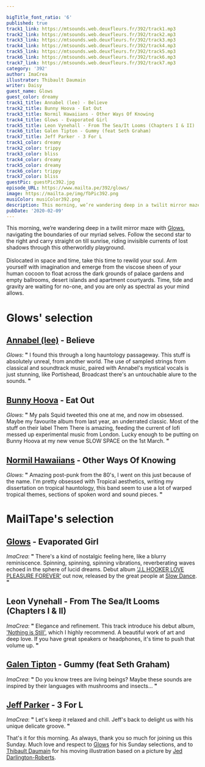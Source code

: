 ```yaml
---

bigTitle_font_ratio: '6'
published: true
track1_link: https://mtsounds.web.deuxfleurs.fr/392/track1.mp3
track2_link: https://mtsounds.web.deuxfleurs.fr/392/track2.mp3
track3_link: https://mtsounds.web.deuxfleurs.fr/392/track3.mp3
track4_link: https://mtsounds.web.deuxfleurs.fr/392/track4.mp3
track5_link: https://mtsounds.web.deuxfleurs.fr/392/track5.mp3
track6_link: https://mtsounds.web.deuxfleurs.fr/392/track6.mp3
track7_link: https://mtsounds.web.deuxfleurs.fr/392/track7.mp3
category: '392'
author: ImaCrea
illustrator: Thibault Daumain
writer: Daisy
guest_name: Glows
guest_color: dreamy
track1_title: Annabel (lee) - Believe
track2_title: Bunny Hoova - Eat Out
track3_title: Normil Hawaiians - Other Ways Of Knowing
track4_title: Glows - Evaporated Girl
track5_title: Leon Vynehall - From The Sea/It Looms (Chapters I & II)
track6_title: Galen Tipton - Gummy (feat Seth Graham)
track7_title: Jeff Parker - 3 For L
track1_color: dreamy
track2_color: trippy
track3_color: bliss
track4_color: dreamy
track5_color: dreamy
track6_color: trippy
track7_color: bliss
guestPic: guestPic392.jpg
episode_URL: https://www.mailta.pe/392/glows/
image: https://mailta.pe/img/fbPic392.png
musiColor: musiColor392.png
description: This morning, we’re wandering deep in a twilit mirror maze with Glows, navigating the boundaries of our myriad selves. Follow the second star to the right and carry straight on till sunrise, riding invisible currents of lost shadows through this otherworldly playground.
pubDate: '2020-02-09'
---
```

This morning, we’re wandering deep in a twilit mirror maze with [Glows](https://slowdancerecords.bandcamp.com/album/j-l-hooker-love-pleasure-forever), navigating the boundaries of our myriad selves. Follow the second star to the right and carry straight on till sunrise, riding invisible currents of lost shadows through this otherworldly playground.
<br><br>
Dislocated in space and time, take this time to rewild your soul. Arm yourself with imagination and emerge from the viscose sheen of your human cocoon to float across the dark grounds of palace gardens and empty ballrooms, desert islands and apartment courtyards. Time, tide and gravity are waiting for no-one, and you are only as spectral as your mind allows.



# Glows' selection

##  [Annabel (lee)](https://annabel-lee.bandcamp.com/album/if-music-presents-by-the-sea-and-other-solitary-places) - Believe
_Glows_: **"** I found this through a long hauntology passageway. This stuff is absolutely unreal, from another world. The use of sampled strings from classical and soundtrack music, paired with Annabel's mystical vocals is just stunning, like Portishead, Broadcast there's an untouchable alure to the sounds. **"** 

##  [Bunny Hoova](https://themthere.bandcamp.com/album/longing) - Eat Out
_Glows_: **"** My pals Squid tweeted this one at me, and now im obsessed. Maybe my favourite album from last year, an underrated classic. Most of the stuff on their label Them There is amazing, feeding the current of lofi messed up experimental music from London. Lucky enough to be putting on Bunny Hoova at my new venue SLOW SPACE on the 1st March. **"** 

##  [Normil Hawaiians](https://bandcamp.normilhawaiians.com/album/more-wealth-than-money) - Other Ways Of Knowing
_Glows_: **"** Amazing post-punk from the 80's, I went on this just because of the name. I'm pretty obsessed with Tropical aesthetics, writing my dissertation on tropical hauntology, this band seem to use a lot of warped tropical themes, sections of spoken word and sound pieces. **"** 


# MailTape's selection

## [Glows](https://soundcloud.com/glowsmusic) - Evaporated Girl
_ImaCrea_: **"** There's a kind of nostalgic feeling here, like a blurry reminiscence. Spinning, spinning, spinning vibrations, reverberating waves echoed in the sphere of lucid dreams. Debut album ['J.L HOOKER LOVE PLEASURE FOREVER'](https://slowdancerecords.bandcamp.com/album/j-l-hooker-love-pleasure-forever) out now, released by the great people at [Slow Dance](http://slowdance.co.uk/). **"** 

## Leon Vynehall - From The Sea/It Looms (Chapters I & II)
_ImaCrea_: **"** Elegance and refinement. This track introduce his debut album, ['Nothing is Still'](https://leonvynehall.bandcamp.com/album/nothing-is-still), which I highly recommend. A beautiful work of art and deep love. If you have great speakers or headphones, it's time to push that volume up. **"** 

## [Galen Tipton](https://orangemilkrecords.bandcamp.com/album/fake-meat) - Gummy (feat Seth Graham)
_ImaCrea_: **"** Do you know trees are living beings? Maybe these sounds are inspired by their languages with mushrooms and insects... **"** 

## [Jeff Parker](https://intlanthem.bandcamp.com/album/suite-for-max-brown) - 3 For L
_ImaCrea_: **"** Let's keep it relaxed and chill. Jeff's back to delight us with his unique delicate groove. **"** 


 That's it for this morning. As always, thank you so much for joining us this Sunday. Much love and respect to [Glows](https://slowdancerecords.bandcamp.com/album/j-l-hooker-love-pleasure-forever) for his Sunday selections, and to [Thibault Daumain](http://thibaultdaumain.fr/) for his moving illustration based on a picture by [Jed Darlington-Roberts](https://jeddarlingtonroberts.com).
